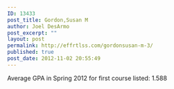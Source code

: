 ```yaml
---
ID: 13433
post_title: Gordon,Susan M
author: Joel DesArmo
post_excerpt: ""
layout: post
permalink: http://effrtlss.com/gordonsusan-m-3/
published: true
post_date: 2012-11-02 20:55:49
---
```

<p>Average GPA in Spring 2012 for first course listed: 1.588</p>